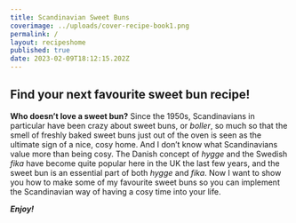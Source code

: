 ```yaml
---
title: Scandinavian Sweet Buns
coverimage: ../uploads/cover-recipe-book1.png
permalink: /
layout: recipeshome
published: true
date: 2023-02-09T18:12:15.202Z
---
```

## **Find your next favourite sweet bun recipe!**

**Who doesn’t love a sweet bun?** Since the 1950s, Scandinavians in particular have been crazy about sweet buns, or *boller*, so much so that the smell of freshly baked sweet buns just out of the oven is seen as the ultimate sign of a nice, cosy home. And I don’t know what Scandinavians value more than being cosy. The Danish concept of *hygge* and the Swedish *fika* have become quite popular here in the UK the last few years, and the sweet bun is an essential part of both *hygge* and *fika*. Now I want to show you how to make some of my favourite sweet buns so you can implement the Scandinavian way of having a cosy time into your life.

***Enjoy!***